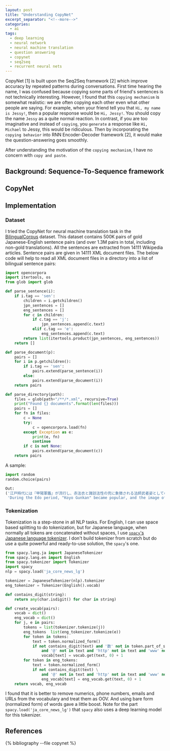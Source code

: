 ```yaml
---
layout: post
title: "Understanding CopyNet"
excerpt_separator: "<!--more-->"
categories:
  - ai
tags:
  - deep learning
  - neural network
  - neural machine translation
  - question answering
  - copynet
  - seq2seq
  - recurrent neural nets
---
```


CopyNet [1] is built upon the Seq2Seq framework [2] which improve accuracy by repeated patterns during conversations.
First time hearing the name, I was confused because copying some parts of friend's sentences is not technically interesting.
However, I found that this `copying mechanism` is somewhat realistic: we are often copying each other even what other people are saying.
For example, when your friend tell you that `Hi, my name is Jessy!`, then a popular response would be `Hi, Jessy!`. You should copy the name `Jessy` as a quite normal reaction.
In contrast, if you are too imaginative and instead of `copying`, you `generate` a response like `Hi, Michael` to Jessy, this would be ridiculous.
Then by incorporating the `copying behavior` into RNN Encoder-Decoder framework [2], it would make the question-answering goes smoothly.

<!--more-->

After understanding the motivation of the `copying mechanism`, I have no concern with `copy and paste`.

## Background: Sequence-To-Sequence framework

## CopyNet

## Implementation

### Dataset
I tried the CopyNet for neural machine translation task in the [BilingualCorpus](https://github.com/venali/BilingualCorpus) dataset. This dataset contains 500K pairs of gold Japanese-English sentence pairs (and over 1.3M pairs in total, including non-gold translations).
All the sentences are extracted from 14111 Wikipedia articles.
Sentence pairs are given in 14111 XML document files.
The below code will help to read all XML document files in a directory into a list of bilingual sentence pairs:

```python
import opencorpora
import itertools, os
from glob import glob

def parse_sentence(i):
    if i.tag == 'sen':
        children = i.getchildren()
        jpn_sentences = []
        eng_sentences = []
        for c in children:
            if c.tag == 'j':
                jpn_sentences.append(c.text)
            elif c.tag == 'e':
                eng_sentences.append(c.text)
        return list(itertools.product(jpn_sentences, eng_sentences))
    return []

def parse_document(p):
    pairs = []
    for i in p.getchildren():
        if i.tag == 'sen':
            pairs.extend(parse_sentence(i))
        else:
            pairs.extend(parse_document(i))
    return pairs

def parse_directory(path):
    files = glob(path+"/**/*.xml", recursive=True)
    print("Found {} documents".format(len(files)))
    pairs = []
    for fn in files:
        c = None
        try:
            c = opencorpora.load(fn)
        except Exception as e:
            print(e, fn)
            continue
        if c is not None: 
            pairs.extend(parse_document(c))
    return pairs
```

A sample:
```python
import random
random.choice(pairs)

Out:
('江戸時代には『甲陽軍鑑』が流行し、赤法衣と諏訪法性の兜に象徴される法師武者姿としてのイメージが確立した。',
 'During the Edo period, "Koyo Gunkan" became popular, and the image of Shingen, as Hoshi-musha (armed priests) with a red clerical garment and a helmet of Suwahossho was established.') 
```
### Tokenization
Tokenization is a step-stone in all NLP tasks. For English, I can use space based splitting to do tokenization, but for Japanese language, when normally all tokens are concatenated without spaces, I use [`spacy`'s Japanese language tokenizer](https://spacy.io/models/ja#ja_core_news_lg). I don't build tokenizer from scratch but do use a quite powerful and ready-to-use solution, the `spacy`'s one.

```python
from spacy.lang.ja import JapaneseTokenizer
from spacy.lang.en import English
from spacy.tokenizer import Tokenizer
import spacy
nlp = spacy.load('ja_core_news_lg')

tokenizer = JapaneseTokenizer(nlp).tokenizer
eng_tokenizer = Tokenizer(English().vocab)

def contains_digit(string):
    return any(char.isdigit() for char in string)

def create_vocab(pairs):
    vocab = dict()
    eng_vocab = dict()
    for j, e in pairs:
        tokens = list(tokenizer.tokenize(j))
        eng_tokens  list(eng_tokenizer.tokenize(e))
        for token in tokens:
            text = token.normalized_form()
            if not contains_digit(text) and '数' not in token.part_of_speech()[1] \
                and '@' not in text and 'http' not in text and 'www' not in text:
                vocab[text] = vocab.get(text, 0) + 1
        for token in eng_tokens:
            text = token.normalized_form()
            if not contains_digit(text) \
                and '@' not in text and 'http' not in text and 'www' not in text:
                eng_vocab[text] = eng_vocab.get(text, 0) + 1
    return vocab, eng_vocab
```

I found that it is better to remove numerics, phone numbers, emails and URLs from the vocabulary and treat them as OOV. And using bare form (normalized form) of words gave a little boost.
Note for the part `spacy.load('ja_core_news_lg')` that `spacy` also uses a deep learning model for this tokenizer.
## References

{% bibliography --file copynet %}